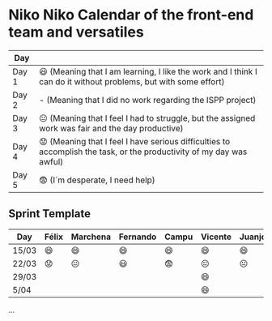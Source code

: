 # Niko Niko Calendar of the front-end team and versatiles



| Day           |   |
| ------------- | ------------- |
| Day 1         |    :smiley: (Meaning that I am learning, I like the work and I think I can do it without problems, but with some effort) |
| Day 2         |    - (Meaning that I did no work regarding the ISPP project)           |
| Day 3         |    :neutral_face:  (Meaning that I feel I had to struggle, but the assigned work was fair and the day productive)          |:fearful:
| Day 4         |    :worried: (Meaning that I feel I have serious difficulties to accomplish the task, or the productivity of my day was awful)           |
| Day 5         |    :fearful:   (I´m desperate, I need help)        |


## Sprint Template

| Day           | Félix         | Marchena       | Fernando       | Campu          | Vicente        | Juanjo         | Carnero         | Luismi         | 
| ------------- | ------------- | -------------  | -------------  | -------------  | -------------  | -------------  |  -------------  | -------------  |
| 15/03         | :smile:       |   :smile:      |    :smile:     | :smile:        | :smile:        |  :smile:       |  :smile:        |  :smile:       |
| 22/03         | 😟            | 😐            | 😃             | 😨            | 😐             |   😐          | 😃              |  😐              |
| 29/03         |              |                |                |                |        😄         |                |  😃  |                |
| 5/04          |               |                |                |                |      😄           |                |   😃     |                |
...
